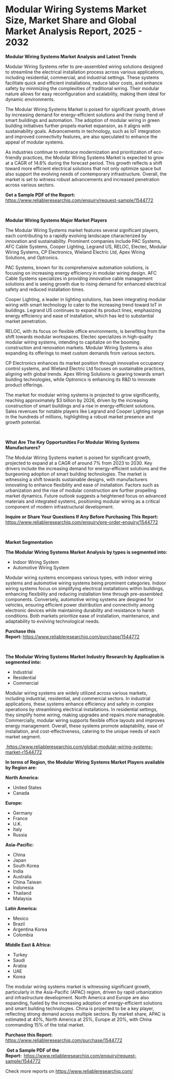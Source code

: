 <p><h1>Modular Wiring Systems Market Size, Market Share and Global Market Analysis Report, 2025 - 2032</h1></p><p><strong>Modular Wiring Systems Market Analysis and Latest Trends</strong></p>
<p><p>Modular Wiring Systems refer to pre-assembled wiring solutions designed to streamline the electrical installation process across various applications, including residential, commercial, and industrial settings. These systems facilitate quick and efficient installations, reduce labor costs, and enhance safety by minimizing the complexities of traditional wiring. Their modular nature allows for easy reconfiguration and scalability, making them ideal for dynamic environments.</p><p>The Modular Wiring Systems Market is poised for significant growth, driven by increasing demand for energy-efficient solutions and the rising trend of smart buildings and automation. The adoption of modular wiring in green building initiatives further propels market expansion, as it aligns with sustainability goals. Advancements in technology, such as IoT integration and improved connectivity features, are also speculated to enhance the appeal of modular systems.</p><p>As industries continue to embrace modernization and prioritization of eco-friendly practices, the Modular Wiring Systems Market is expected to grow at a CAGR of 14.6% during the forecast period. This growth reflects a shift toward more efficient electrical solutions that not only optimize space but also support the evolving needs of contemporary infrastructure. Overall, the market is set to witness robust advancements and increased penetration across various sectors.</p></p>
<p><strong>Get a Sample PDF of the Report:&nbsp;</strong> <a href="https://www.reliableresearchiq.com/enquiry/request-sample/1544772?utm_campaign=2309&utm_medium=2&utm_source=Github&utm_content=ia&utm_term=17022025&utm_id=modular-wiring-systems">https://www.reliableresearchiq.com/enquiry/request-sample/1544772</a></p>
<p>&nbsp;</p>
<p><strong>Modular Wiring Systems Major Market Players</strong></p>
<p><p>The Modular Wiring Systems market features several significant players, each contributing to a rapidly evolving landscape characterized by innovation and sustainability. Prominent companies include PAC Systems, AFC Cable Systems, Cooper Lighting, Legrand US, RELOC, Electec, Modular Wiring Systems, CP Electronics, Wieland Electric Ltd, Apex Wiring Solutions, and Optronics.</p><p>PAC Systems, known for its comprehensive automation solutions, is focusing on increasing energy efficiency in modular wiring design. AFC Cable Systems specializes in providing innovative cable management solutions and is seeing growth due to rising demand for enhanced electrical safety and reduced installation times.</p><p>Cooper Lighting, a leader in lighting solutions, has been integrating modular wiring with smart technology to cater to the increasing trend toward IoT in buildings. Legrand US continues to expand its product lines, emphasizing energy efficiency and ease of installation, which has led to substantial market penetration.</p><p>RELOC, with its focus on flexible office environments, is benefiting from the shift towards modular workspaces. Electec specializes in high-quality modular wiring systems, intending to capitalize on the booming construction and renovation markets. Modular Wiring Systems is also expanding its offerings to meet custom demands from various sectors.</p><p>CP Electronics enhances its market position through innovative occupancy control systems, and Wieland Electric Ltd focuses on sustainable practices, aligning with global trends. Apex Wiring Solutions is gearing towards smart building technologies, while Optronics is enhancing its R&D to innovate product offerings.</p><p>The market for modular wiring systems is projected to grow significantly, reaching approximately $3 billion by 2026, driven by the increasing construction of smart buildings and a rise in energy-efficient solutions. Sales revenues for notable players like Legrand and Cooper Lighting range in the hundreds of millions, highlighting a robust market presence and growth potential.</p></p>
<p>&nbsp;</p>
<p><strong>What Are The Key Opportunities For Modular Wiring Systems Manufacturers?</strong></p>
<p><p>The Modular Wiring Systems market is poised for significant growth, projected to expand at a CAGR of around 7% from 2023 to 2030. Key drivers include the increasing demand for energy-efficient solutions and the burgeoning adoption of smart building technologies. The market is witnessing a shift towards sustainable designs, with manufacturers innovating to enhance flexibility and ease of installation. Factors such as urbanization and the rise of modular construction are further propelling market dynamics. Future outlook suggests a heightened focus on advanced materials and integrated systems, positioning modular wiring as a critical component of modern infrastructural development.</p></p>
<p><strong>Inquire or Share Your Questions If Any Before Purchasing This Report:</strong> <a href="https://www.reliableresearchiq.com/enquiry/pre-order-enquiry/1544772?utm_campaign=2309&utm_medium=2&utm_source=Github&utm_content=ia&utm_term=17022025&utm_id=modular-wiring-systems">https://www.reliableresearchiq.com/enquiry/pre-order-enquiry/1544772</a></p>
<p>&nbsp;</p>
<p><strong>Market Segmentation</strong></p>
<p><strong>The Modular Wiring Systems Market Analysis by types is segmented into:</strong></p>
<p><ul><li>Indoor Wiring System</li><li>Automotive Wiring System</li></ul></p>
<p><p>Modular wiring systems encompass various types, with indoor wiring systems and automotive wiring systems being prominent categories. Indoor wiring systems focus on simplifying electrical installations within buildings, enhancing flexibility and reducing installation time through pre-assembled components. Conversely, automotive wiring systems are designed for vehicles, ensuring efficient power distribution and connectivity among electronic devices while maintaining durability and resistance to harsh conditions. Both markets prioritize ease of installation, maintenance, and adaptability to evolving technological needs.</p></p>
<p><strong>Purchase this Report:&nbsp;</strong><a href="https://www.reliableresearchiq.com/purchase/1544772?utm_campaign=2309&utm_medium=2&utm_source=Github&utm_content=ia&utm_term=17022025&utm_id=modular-wiring-systems">https://www.reliableresearchiq.com/purchase/1544772</a></p>
<p>&nbsp;</p>
<p><strong>The Modular Wiring Systems Market Industry Research by Application is segmented into:</strong></p>
<p><ul><li>Industrial</li><li>Residential</li><li>Commercial</li></ul></p>
<p><p>Modular wiring systems are widely utilized across various markets, including industrial, residential, and commercial sectors. In industrial applications, these systems enhance efficiency and safety in complex operations by streamlining electrical installations. In residential settings, they simplify home wiring, making upgrades and repairs more manageable. Commercially, modular wiring supports flexible office layouts and improves energy management. Overall, these systems promote adaptability, ease of installation, and cost-effectiveness, catering to the unique needs of each market segment.</p></p>
<p><a href="https://www.reliableresearchiq.com/global-modular-wiring-systems-market-r1544772?utm_campaign=2309&utm_medium=2&utm_source=Github&utm_content=ia&utm_term=17022025&utm_id=modular-wiring-systems">&nbsp;https://www.reliableresearchiq.com/global-modular-wiring-systems-market-r1544772</a></p>
<p><strong>In terms of Region, the Modular Wiring Systems Market Players available by Region are:</strong></p>
<p>
    <p> <strong> North America: </strong>
        <ul>
            <li>United States</li>
            <li>Canada</li>
        </ul>
        </p> 
    <p> <strong> Europe: </strong>
        <ul>
            <li>Germany</li>
            <li>France</li>
            <li>U.K.</li>
            <li>Italy</li>
            <li>Russia</li>
        </ul>
        </p> 
    <p> <strong> Asia-Pacific: </strong>
        <ul>
            <li>China</li>
            <li>Japan</li>
            <li>South Korea</li>
            <li>India</li>
            <li>Australia</li>
            <li>China Taiwan</li>
            <li>Indonesia</li>
            <li>Thailand</li>
            <li>Malaysia</li>
        </ul>
        </p> 
    <p> <strong> Latin America: </strong>
        <ul>
            <li>Mexico</li>
            <li>Brazil</li>
            <li>Argentina Korea</li>
            <li>Colombia</li>
        </ul>
        </p> 
    <p> <strong> Middle East & Africa: </strong>
        <ul>
            <li>Turkey</li>
            <li>Saudi</li>
            <li>Arabia</li>
            <li>UAE</li>
            <li>Korea</li>
        </ul>
    </p>
    </p>
<p><p>The modular wiring systems market is witnessing significant growth, particularly in the Asia-Pacific (APAC) region, driven by rapid urbanization and infrastructure development. North America and Europe are also expanding, fueled by the increasing adoption of energy-efficient solutions and smart building technologies. China is projected to be a key player, reflecting strong demand across multiple sectors. By market share, APAC is estimated at 40%, North America at 25%, Europe at 20%, with China commanding 15% of the total market.</p></p>
<p><strong>Purchase this Report: </strong><a href="https://www.reliableresearchiq.com/purchase/1544772?utm_campaign=2309&utm_medium=2&utm_source=Github&utm_content=ia&utm_term=17022025&utm_id=modular-wiring-systems">https://www.reliableresearchiq.com/purchase/1544772</a></p>
<p>&nbsp;<strong>Get a Sample PDF of the Report:&nbsp;&nbsp;</strong><a href="https://www.reliableresearchiq.com/enquiry/request-sample/1544772?utm_campaign=2309&utm_medium=2&utm_source=Github&utm_content=ia&utm_term=17022025&utm_id=modular-wiring-systems">https://www.reliableresearchiq.com/enquiry/request-sample/1544772</a></p>
<p><strong></strong></p>
<p>Check more reports on <a href="https://www.reliableresearchiq.com/?utm_campaign=2309&utm_medium=2&utm_source=Github&utm_content=ia&utm_term=17022025&utm_id=modular-wiring-systems">https://www.reliableresearchiq.com/</a></p>